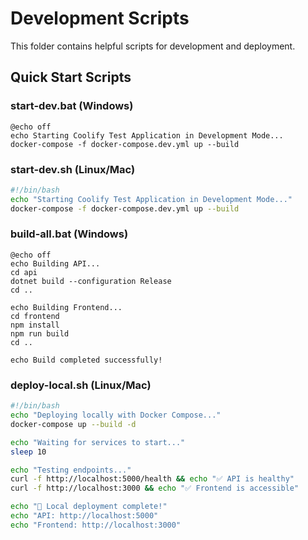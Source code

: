 # Development Scripts

This folder contains helpful scripts for development and deployment.

## Quick Start Scripts

### start-dev.bat (Windows)

```batch
@echo off
echo Starting Coolify Test Application in Development Mode...
docker-compose -f docker-compose.dev.yml up --build
```

### start-dev.sh (Linux/Mac)

```bash
#!/bin/bash
echo "Starting Coolify Test Application in Development Mode..."
docker-compose -f docker-compose.dev.yml up --build
```

### build-all.bat (Windows)

```batch
@echo off
echo Building API...
cd api
dotnet build --configuration Release
cd ..

echo Building Frontend...
cd frontend
npm install
npm run build
cd ..

echo Build completed successfully!
```

### deploy-local.sh (Linux/Mac)

```bash
#!/bin/bash
echo "Deploying locally with Docker Compose..."
docker-compose up --build -d

echo "Waiting for services to start..."
sleep 10

echo "Testing endpoints..."
curl -f http://localhost:5000/health && echo "✅ API is healthy"
curl -f http://localhost:3000 && echo "✅ Frontend is accessible"

echo "🚀 Local deployment complete!"
echo "API: http://localhost:5000"
echo "Frontend: http://localhost:3000"
```
